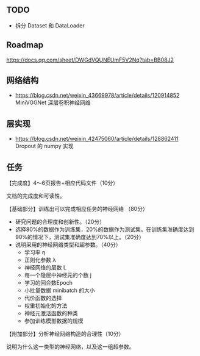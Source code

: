 ## TODO

- 拆分 Dataset 和 DataLoader

## Roadmap

https://docs.qq.com/sheet/DWGdVQUNEUmF5V2Nq?tab=BB08J2

## 网络结构

- https://blog.csdn.net/weixin_43669978/article/details/120914852 MiniVGGNet 深层卷积神经网络

## 层实现

- https://blog.csdn.net/weixin_42475060/article/details/128862411 Dropout 的 numpy 实现

## 任务

【完成度】4～6页报告+相应代码文件（10分）

文档的完成度和可读性。

【基础部分】训练出可以完成相应任务的神经网络 （80分）

- 研究问题的合理度和创新性。（20分）
- 选择80%的数据作为训练集，20%的数据作为测试集。在训练集准确度达到90%的情况下，测试集准确度达到70%以上。（20分）
- 说明采用的神经网络类型和超参数。（40分）
    - 学习率 η
    - 正则化参数 λ
    - 神经网络的层数 L
    - 每一个隐层中神经元的个数 j
    - 学习的回合数Epoch
    - 小批量数据 minibatch 的大小
    - 代价函数的选择
    - 权重初始化的方法
    - 神经元激活函数的种类
    - 参加训练模型数据的规模
 
【附加部分】分析神经网络构造的合理性（10分）

说明为什么这一类型的神经网络，以及这一组超参数。
